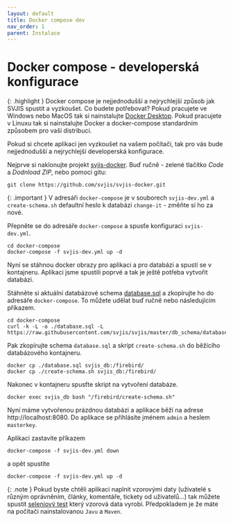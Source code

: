 ```yaml
---
layout: default
title: Docker compose dev
nav_order: 1
parent: Instalace
---
```


# Docker compose - developerská konfigurace

{: .highlight }
Docker compose je nejjednodušší a nejrychlejší způsob jak SVJIS spustit a vyzkoušet. Co budete potřebovat? Pokud pracujete ve Windows nebo MacOS tak si nainstalujte [Docker Desktop](https://www.docker.com/products/docker-desktop). Pokud pracujete v Linuxu tak si nainstalujte Docker a docker-compose standardním způsobem pro vaší distribuci.

Pokud si chcete aplikaci jen vyzkoušet na vašem počítači, tak pro vás bude nejjednodušší a nejrychlejší developerská konfigurace.

Nejprve si naklonujte projekt [svjis-docker](https://github.com/svjis/svjis-docker). Buď ručně - zelené tlačítko _Code_ a _Dodnload ZIP_, nebo pomocí gitu:

```
git clone https://github.com/svjis/svjis-docker.git
```

{: .important }
V adresáři `docker-compose` je v souborech `svjis-dev.yml` a `create-schema.sh` defaultní heslo k databázi `change-it` - změňte si ho za nové.

Přepněte se do adresáře `docker-compose` a spusťe konfiguraci `svjis-dev.yml`.

```
cd docker-compose
docker-compose -f svjis-dev.yml up -d
```

Nyní se stáhnou docker obrazy pro aplikaci a pro databázi a spustí se v kontajneru. Aplikaci jsme spustili poprvé a tak je ještě potřeba vytvořit databázi. 

Stáhněte si aktuální databázové schema [database.sql](https://raw.githubusercontent.com/svjis/svjis/master/db_schema/database.sql) a zkopírujte ho do adresáře `docker-compose`. To můžete udělat buď ručně nebo následujícím příkazem.

```
cd docker-compose
curl -k -L -o ./database.sql -L https://raw.githubusercontent.com/svjis/svjis/master/db_schema/database.sql
```

Pak zkopírujte schema `database.sql` a skript `create-schema.sh` do běžícího databázového kontajneru.

```
docker cp ./database.sql svjis_db:/firebird/
docker cp ./create-schema.sh svjis_db:/firebird/
```

Nakonec v kontajneru spusťte skript na vytvoření databáze.

```
docker exec svjis_db bash "/firebird/create-schema.sh"
```

Nyní máme vytvořenou prázdnou databázi a aplikace běží na adrese http://localhost:8080. Do aplikace se přihlásíte jménem `admin` a heslem `masterkey`.

Aplikaci zastavíte příkazem

```
docker-compose -f svjis-dev.yml down
```

a opět spustíte

```
docker-compose -f svjis-dev.yml up -d
```

{: .note }
Pokud byste chtěli aplikaci naplnit vzorovými daty (uživatelé s různým oprávněním, články, komentáře, tickety od uživatelů...) tak můžete spustit [seleniový test](https://github.com/svjis/svjis-selenium) který vzorová data vyrobí. Předpokladem je že máte na počítači nainstalovanou `Javu` a `Maven`.
